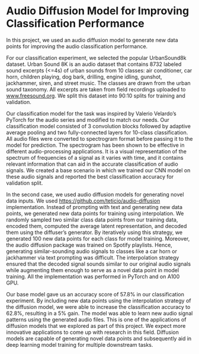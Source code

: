 # Audio Diffusion Model for Improving Classification Performance

In this project, we used an audio diffusion model to generate new data points for improving the audio classification performance. 

For our classification experiment, we selected the popular UrbanSound8k dataset. Urban Sound 8K is an audio dataset that contains 8732 labeled sound excerpts (<=4s) of urban sounds from 10 classes: air conditioner, car horn, children playing, dog bark, drilling, engine idling, gunshot, jackhammer, siren, and street music. The classes are drawn from the urban sound taxonomy. All excerpts are taken from field recordings uploaded to www.freesound.org. We split this dataset into 90:10 splits for training and validation. 

Our classification model for the task was inspired by Valerio Velardo’s PyTorch for the audio series and modified to match our needs. Our classification model consisted of 3 convolution blocks followed by adaptive average pooling and two fully-connected layers for 10-class classification. All audio files were converted to spectrogram format before passing it to the model for prediction. The spectrogram has been shown to be effective in different audio-processing applications. It is a visual representation of the spectrum of frequencies of a signal as it varies with time, and it contains relevant information that can aid in the accurate classification of audio signals. We created a base scenario in which we trained our CNN model on these audio signals and reported the best classification accuracy for validation split. 

In the second case, we used audio diffusion models for generating novel data inputs. We used https://github.com/teticio/audio-diffusion implementation. Instead of prompting with text and generating new data points, we generated new data points for training using interpolation. We randomly sampled two similar class data points from our training data, encoded them, computed the average latent representation, and decoded them using the diffuser’s generator. By iteratively using this strategy, we generated 100 new data points for each class for model training. Moreover, the audio diffusion package was trained on Spotify playlists. Hence, generating similar-sounding audio signals to classes like a car horn or jackhammer via text prompting was difficult. The interpolation strategy ensured that the decoded signal sounds similar to our original audio signals while augmenting them enough to serve as a novel data point in model training. All the implementation was performed in PyTorch and on A100 GPU.  

Our base model gave us an accuracy score of 57.8% in our classification experiment. By including new data points using the interpolation strategy of the diffusion model, we were able to increase the classification accuracy to 62.8%, resulting in a 5% gain. The model was able to learn new audio signal patterns using the generated audio files. This is one of the applications of diffusion models that we explored as part of this project. We expect more innovative applications to come up with research in this field. Diffusion models are capable of generating novel data points and subsequently aid in deep learning model training for multiple downstream tasks. 
